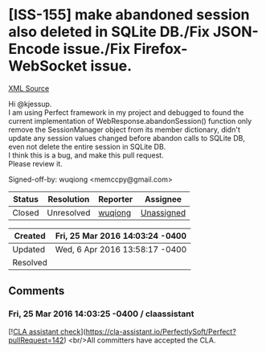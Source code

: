 # [ISS-155] make abandoned session also deleted in SQLite DB./Fix  JSON-Encode issue./Fix Firefox-WebSocket issue.

[XML Source](../xml/ISS-155.xml)
<p><p>Hi @kjessup.<br/>
     I am using Perfect framework in my project and debugged to found the current implementation of WebResponse.abandonSession() function only remove the SessionManager object from its member dictionary, didn't update any session values changed before abandon calls to SQLite DB, even not delete the entire session in SQLite DB. <br/>
     I think this is a bug, and make this pull request. <br/>
     Please review it.</p>

<p>Signed-off-by: wuqiong &lt;memccpy@gmail.com&gt;</p></p>





Status|Resolution|Reporter|Assignee
------|----------|--------|--------
Closed|Unresolved|[wuqiong](wuqiong)|[Unassigned]($-1)





Created|Fri, 25 Mar 2016 14:03:24 -0400
-------|--------------
Updated|Wed, 6 Apr 2016 13:58:17 -0400
Resolved|


## Comments




### Fri, 25 Mar 2016 14:03:25 -0400 / claassistant 

<p><p>[!<a href="https://cla-assistant.io/pull/badge/signed" class="external-link" rel="nofollow">CLA assistant check</a>](<a href="https://cla-assistant.io/PerfectlySoft/Perfect?pullRequest=142" class="external-link" rel="nofollow">https://cla-assistant.io/PerfectlySoft/Perfect?pullRequest=142</a>) &lt;br/&gt;All committers have accepted the CLA.</p></p>


